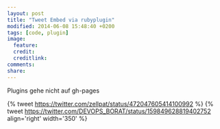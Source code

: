 ```yaml
---
layout: post
title: "Tweet Embed via rubyplugin"
modified: 2014-06-08 15:48:40 +0200
tags: [code, plugin]
image:
  feature: 
  credit: 
  creditlink: 
comments: 
share: 
---
```


Plugins gehe nicht auf gh-pages

{% tweet https://twitter.com/zellpat/status/472047605414100992 %}
{% tweet https://twitter.com/DEVOPS_BORAT/status/159849628819402752 align='right' width='350' %}
